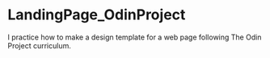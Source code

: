 # LandingPage_OdinProject
I practice how to make a design template for a web page following The Odin Project curriculum. 

